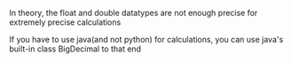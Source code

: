 In theory, the float and double datatypes are not enough precise for extremely precise calculations

If you have to use java(and not python) for calculations, you can use java's built-in
class BigDecimal to that end


